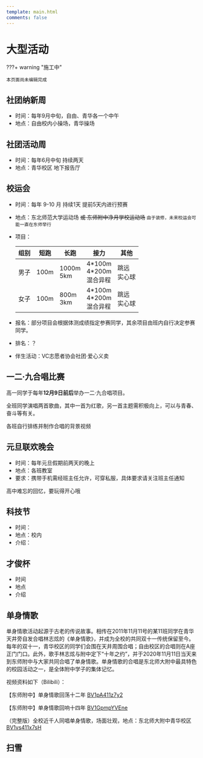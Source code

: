 ```yaml
---
template: main.html
comments: false
---
```


# 大型活动

???+ warning "施工中"

    本页面尚未编辑完成

## 社团纳新周

- 时间：每年9月中旬，自由、青华各一个中午
- 地点：自由校内小操场，青华操场

## 社团活动周

- 时间：每年6月中旬 持续两天
- 地点：青华校区 地下报告厅

## 校运会

- 时间：每年 9-10 月 持续1天 提前5天内进行预赛
- 地点：东北师范大学运动场 ~~或 东师附中净月学校运动场~~ `由于装修，未来校运会可能一直在东师举行`
- 项目：

    |组别|短跑|长跑|接力|其他|
    |---|---|---|---|---|
    |男子|100m|1000m<br>5km|4\*100m<br>4\*200m<br>混合异程|跳远<br>实心球|
    |女子|100m|800m<br>3km|4\*100m<br>4\*200m<br>混合异程|跳远<br>实心球|

- 报名：部分项目会根据体测成绩指定参赛同学，其余项目由班内自行决定参赛同学。
- 排名：？
- 伴生活动：VC志愿者协会社团·爱心义卖

## 一二·九合唱比赛

高一同学于每年**12月9日前后**举办一二·九合唱项目。

全班同学演唱两首歌曲，其中一首为红歌，另一首主题需积极向上，可以与青春、奋斗等有关。

各班自行排练并制作合唱的背景视频

## 元旦联欢晚会

- 时间：每年元旦假期前两天的晚上
- 地点：各班教室
- 要求：携带手机需经班主任允许，可穿私服，具体要求请关注班主任通知

高中难忘的回忆，要玩得开心哦

## 科技节

- 时间：
- 地点：校内
- 介绍：

## 才俊杯

- 时间
- 地点
- 介绍 

## 单身情歌

单身情歌活动起源于古老的传说故事。相传在2011年11月11号的某11班同学在青华天井旁自发合唱林志炫的《单身情歌》，并成为全校的共同双十一传统保留至今。每年的双十一，青华校区的同学们会围在天井周围合唱；自由校区的合唱则在A座正门门口。此外，歌手林志炫与附中定下“十年之约”，并于2020年11月11日当天来到东师附中与大家共同合唱了单身情歌。单身情歌的合唱是东北师大附中最具特色的校园活动之一，是全体附中学子的集体记忆。

视频资料如下（Bilibili）：

【东师附中】单身情歌回荡十二年 [BV1pA411z7y2](https://www.bilibili.com/video/BV1pA411z7y2)

【东师附中】单身情歌回响十四年 [BV1GpmpYVEne](https://www.bilibili.com/video/BV1GpmpYVEne)

（完整版）全校近千人同唱单身情歌，场面壮观，地点：东北师大附中青华校区 [BV1vs411x7sH](https://www.bilibili.com/video/BV1vs411x7sH)

## 扫雪
